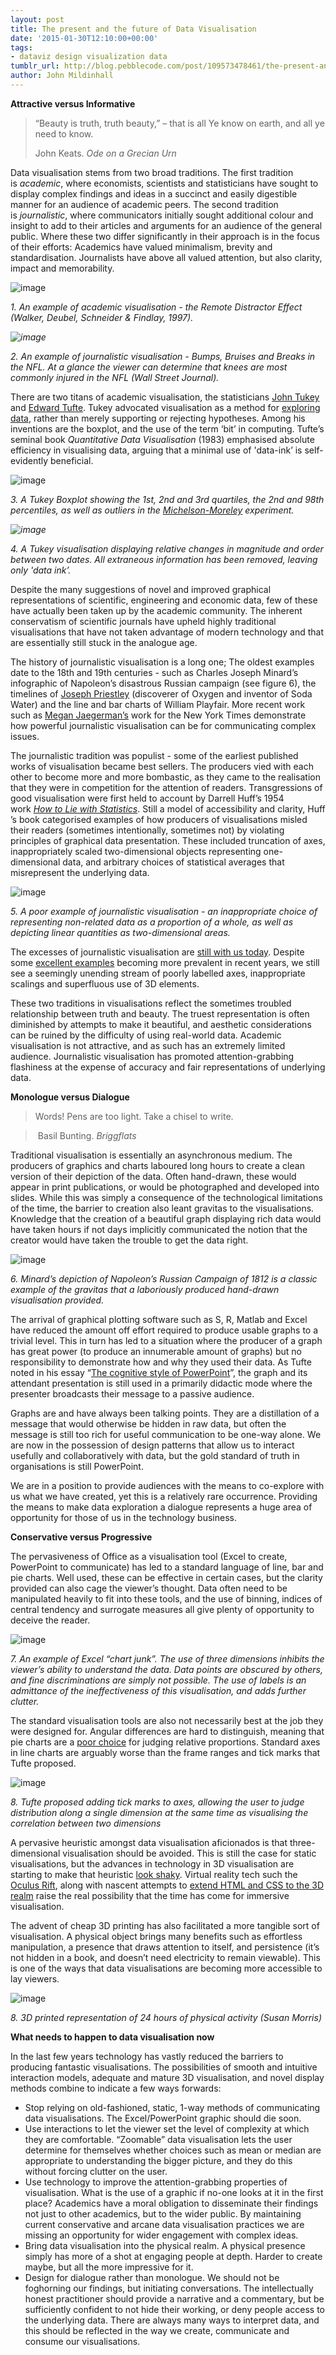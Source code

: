 ```yaml
---
layout: post
title: The present and the future of Data Visualisation
date: '2015-01-30T12:10:00+00:00'
tags:
- dataviz design visualization data
tumblr_url: http://blog.pebblecode.com/post/109573478461/the-present-and-the-future-of-data-visualisation
author: John Mildinhall
---
```

<p><b>Attractive versus Informative</b></p><blockquote><p>&ldquo;Beauty is truth, truth beauty,&rdquo; – that is all Ye know on earth, and all ye need to know.</p><p>John Keats. <i>Ode on a Grecian Urn</i></p></blockquote>
<p>Data visualisation stems from two broad traditions. The first tradition is <i>academic</i>, where economists, scientists and statisticians have sought to display complex findings and ideas in a succinct and easily digestible manner for an audience of academic peers. The second tradition is <i>journalistic</i>, where communicators initially sought additional colour and insight to add to their articles and arguments for an audience of the general public. Where these two differ significantly in their approach is in the focus of their efforts: Academics have valued minimalism, brevity and standardisation. Journalists have above all valued attention, but also clarity, impact and memorability. </p><!-- more -->
<p><img src="https://31.media.tumblr.com/1f6be6700023a00ca73fd3d04866c4dc/tumblr_inline_niwacbobJN1svon23.png" alt="image"/></p>

<p><i>1. An example of academic visualisation - the Remote Distractor Effect (Walker, Deubel, Schneider &amp; Findlay, 1997).</i></p>
<p><i><img src="https://31.media.tumblr.com/f2fdf89fc5d39463c444d591adbf27d7/tumblr_inline_niwbgm0A8c1svon23.jpg" alt="image"/></i></p>

<p><i>2. An example of journalistic visualisation - Bumps, Bruises and Breaks in the NFL. At a glance the viewer can determine that knees are most commonly injured in the NFL (Wall Street Journal).</i></p>


<p>There are two titans of academic visualisation, the statisticians <a href="http://en.wikipedia.org/wiki/John_Tukey">John Tukey</a> and <a href="http://en.wikipedia.org/wiki/Edward_Tufte">Edward Tufte</a>. Tukey advocated visualisation as a method for <a href="http://www.itl.nist.gov/div898/handbook/eda/eda.htm">exploring data</a>, rather than merely supporting or rejecting hypotheses. Among his inventions are the boxplot, and the use of the term &lsquo;bit&rsquo; in computing. Tufte&rsquo;s seminal book <i>Quantitative Data Visualisation </i>(1983) emphasised absolute efficiency in visualising data, arguing that a minimal use of 'data-ink&rsquo; is self-evidently beneficial.</p>
<p><img src="https://31.media.tumblr.com/8bff0cbe415f81beb5331691d92eb753/tumblr_inline_niw9yciDfC1svon23.png" alt="image"/></p>
<p><i>3. A Tukey </i><i>Boxplot showing the 1st, 2nd and 3rd quartiles, the 2nd and 98th percentiles, as well as outliers in the <a href="http://en.wikipedia.org/wiki/Michelson%E2%80%93Morley_experiment">Michelson-Moreley</a> experiment.</i></p>
<p><i><img src="https://31.media.tumblr.com/5588e491d78f9a045a7f391b1f4d8190/tumblr_inline_niwawrgdNP1svon23.png" alt="image"/></i></p>


<p><i>4. A Tukey visualisation displaying relative changes in magnitude and order between two dates. All extraneous information has been removed, leaving only 'data ink&rsquo;.</i></p>
<p>Despite the many suggestions of novel and improved graphical representations of scientific, engineering and economic data, few of these have actually been taken up by the academic community. The inherent conservatism of scientific journals have upheld highly traditional visualisations that have not taken advantage of modern technology and that are essentially still stuck in the analogue age. </p>
<p>The history of journalistic visualisation is a long one; The oldest examples date to the 18th and 19th centuries - such as Charles Joseph Minard&rsquo;s infographic of Napoleon&rsquo;s disastrous Russian campaign (see figure 6), the timelines of <a href="http://hyperstudio.mit.edu/blog/blog-research/timeline-visualizations-a-brief-and-incomplete-teleological-history-part-1/">Joseph Priestley</a> (discoverer of Oxygen and inventor of Soda Water) and the line and bar charts of William Playfair. More recent work such as <a href="http://www.edwardtufte.com/bboard/q-and-a-fetch-msg?msg_id=0002w4&amp;topic_id=1&amp;topic=">Megan Jaegerman&rsquo;s</a> work for the New York Times demonstrate how powerful journalistic visualisation can be for communicating complex issues.</p>
<p>The journalistic tradition was populist - some of the earliest published works of visualisation became best sellers. The producers vied with each other to become more and more bombastic, as they came to the realisation that they were in competition for the attention of readers. Transgressions of good visualisation were first held to account by Darrell Huff&rsquo;s 1954 work <a href="http://www.amazon.co.uk/How-Lie-Statistics-Penguin-Business/dp/0140136290"><i>How to Lie with Statistics</i></a>. Still a model of accessibility and clarity, Huff &rsquo;s book categorised examples of how producers of visualisations misled their readers (sometimes intentionally, sometimes not) by violating principles of graphical data presentation. These included truncation of axes, inappropriately scaled two-dimensional objects representing one-dimensional data, and arbitrary choices of statistical averages that misrepresent the underlying data. </p>
<p><img src="https://31.media.tumblr.com/303a158190aed4d1a15d1a58f78d15d4/tumblr_inline_niwbjhrObD1svon23.png" alt="image"/></p>

<p><i>5. A poor example of journalistic visualisation - an inappropriate choice of representing non-related data as a proportion of a whole, as well as depicting linear quantities as two-dimensional areas.</i></p>
<p>The excesses of journalistic visualisation are <a href="http://viz.wtf">still with us today</a>. Despite some <a href="http://www.pewresearch.org/fact-tank/2014/12/29/our-favorite-pew-research-center-data-visualizations-from-2014/">excellent examples</a> becoming more prevalent in recent years, we still see a seemingly unending stream of poorly labelled axes, inappropriate scalings and superfluous use of 3D elements. </p>
<p>These two traditions in visualisations reflect the sometimes troubled relationship between truth and beauty. The truest representation is often diminished by attempts to make it beautiful, and aesthetic considerations can be ruined by the difficulty of using real-world data. Academic visualisation is not attractive, and as such has an extremely limited audience. Journalistic visualisation has promoted attention-grabbing flashiness at the expense of accuracy and fair representations of underlying data. </p>
<p><b>Monologue versus Dialogue</b></p>
<blockquote>
Words!
Pens are too light.
Take a chisel to write. </blockquote><blockquote> Basil Bunting. <i>Briggflats</i>
</blockquote>
<p>Traditional visualisation is essentially an asynchronous medium. The producers of graphics and charts laboured long hours to create a clean version of their depiction of the data. Often hand-drawn, these would appear in print publications, or would be photographed and developed into slides. While this was simply a consequence of the technological limitations of the time, the barrier to creation also leant gravitas to the visualisations. Knowledge that the creation of a beautiful graph displaying rich data would have taken hours if not days implicitly communicated the notion that the creator would have taken the trouble to get the data right. </p>
<p><img src="https://31.media.tumblr.com/57db2afbec07235c26d730371a7835b2/tumblr_inline_niwbohzmb21svon23.png" alt="image"/></p>

<p><i>6. Minard&rsquo;s depiction of Napoleon&rsquo;s Russian Campaign of 1812 is a classic example of the gravitas that a laboriously produced hand-drawn visualisation provided.</i></p>
<p>The arrival of graphical plotting software such as S, R, Matlab and Excel have reduced the amount off effort required to produce usable graphs to a trivial level. This in turn has led to a situation where the producer of a graph has great power (to produce an innumerable amount of graphs) but no responsibility to demonstrate how and why they used their data. As Tufte noted in his essay &ldquo;<a href="http://users.ha.uth.gr/tgd/pt0501/09/Tufte.pdf">The cognitive style of PowerPoint</a>&rdquo;, the graph and its attendant presentation is still used in a primarily didactic mode where the presenter broadcasts their message to a passive audience. </p>
<p>Graphs are and have always been talking points. They are a distillation of a message that would otherwise be hidden in raw data, but often the message is still too rich for useful communication to be one-way alone. We are now in the possession of design patterns that allow us to interact usefully and collaboratively with data, but the gold standard of truth in organisations is still PowerPoint. </p>
<p>We are in a position to provide audiences with the means to co-explore with us what we have created, yet this is a relatively rare occurrence. Providing the means to make data exploration a dialogue represents a huge area of opportunity for those of us in the technology business. </p>
<p><b>Conservative versus Progressive</b></p>
<p>The pervasiveness of Office as a visualisation tool (Excel to create, PowerPoint to communicate) has led to a standard language of line, bar and pie charts. Well used, these can be effective in certain cases, but the clarity provided can also cage the viewer&rsquo;s thought. Data often need to be manipulated heavily to fit into these tools, and the use of binning, indices of central tendency and surrogate measures all give plenty of opportunity to deceive the reader. </p>
<p><img src="https://31.media.tumblr.com/7e030279692f67b0ba2de36f659865f3/tumblr_inline_nixq16vBA21svon23.png" alt="image"/></p>

<p><i>7. An example of Excel &ldquo;chart junk&rdquo;. The use of three dimensions inhibits the viewer&rsquo;s ability to understand the data. Data points are obscured by others, and fine discriminations are simply not possible. The use of labels is an admittance of the ineffectiveness of this visualisation, and adds further clutter. </i></p>
<p>The standard visualisation tools are also not necessarily best at the job they were designed for. Angular differences are hard to distinguish, meaning that pie charts are a <a href="https://www.stevefenton.co.uk/Content/Pie-Charts-Are-Bad/">poor choice</a> for judging relative proportions. Standard axes in line charts are arguably worse than the frame ranges and tick marks that Tufte proposed.</p>
<p><img src="https://31.media.tumblr.com/f6a1d9d383654d85050d9d7e1e3c996c/tumblr_inline_nixpvynlMv1svon23.png" alt="image"/></p>

<p><i>8. Tufte proposed adding tick marks to axes, allowing the user to judge distribution along a single dimension at the same time as visualising the correlation between two dimensions</i></p>
<p>A pervasive heuristic amongst data visualisation aficionados is that three-dimensional visualisation should be avoided. This is still the case for static visualisations, but the advances in technology in 3D visualisation are starting to make that heuristic <a href="http://www.nytimes.com/interactive/2015/01/09/sports/the-dawn-wall-el-capitan.html">look shaky</a>. Virtual reality tech such the <a href="https://www.youtube.com/watch?v=JX0W6nuLxUE">Oculus Rift</a>, along with nascent attempts to <a href="http://blog.bitops.com/blog/2014/07/31/css-and-vr-integration/">extend HTML and CSS to the 3D realm</a> raise the real possibility that the time has come for immersive visualisation. </p>
<p>The advent of cheap 3D printing has also facilitated a more tangible sort of visualisation. A physical object brings many benefits such as effortless manipulation, a presence that draws attention to itself, and persistence (it&rsquo;s not hidden in a book, and doesn&rsquo;t need electricity to remain viewable). This is one of the ways that data visualisations are becoming more accessible to lay viewers.</p>
<p><img src="https://31.media.tumblr.com/ec56b4cb0f7fec00cfef772f8b640deb/tumblr_inline_nixqi7h1Hi1svon23.jpg" alt="image"/></p>

<p><i>8. 3D printed representation of 24 hours of physical activity (Susan Morris)</i></p>
<p><b>What needs to happen to data visualisation now</b></p>
<p>In the last few years technology has vastly reduced the barriers to producing fantastic visualisations. The possibilities of smooth and intuitive interaction models, adequate and mature 3D visualisation, and novel display methods combine to indicate a few ways forwards:</p>
<ul><li>Stop relying on old-fashioned, static, 1-way methods of communicating data visualisations. The Excel/PowerPoint graphic should die soon.</li>
<li>Use interactions to let the viewer set the level of complexity at which they are comfortable. &ldquo;Zoomable&rdquo; data visualisation lets the user determine for themselves whether choices such as mean or median are appropriate to understanding the bigger picture, and they do this without forcing clutter on the user. </li>
<li>Use technology to improve the attention-grabbing properties of visualisation. What is the use of a graphic if no-one looks at it in the first place? Academics have a moral obligation to disseminate their findings not just to other academics, but to the wider public. By maintaining current conservative and arcane data visualisation practices we are missing an opportunity for wider engagement with complex ideas.</li>
<li>Bring data visualisation into the physical realm. A physical presence simply has more of a shot at engaging people at depth. Harder to create maybe, but all the more impressive for it. </li>
<li>Design for dialogue rather than monologue. We should not be foghorning our findings, but initiating conversations. The intellectually honest practitioner should provide a narrative and a commentary, but be sufficiently confident to not hide their working, or deny people access to the underlying data. There are always many ways to interpret data, and this should be reflected in the way we create, communicate and consume our visualisations.</li></ul>
